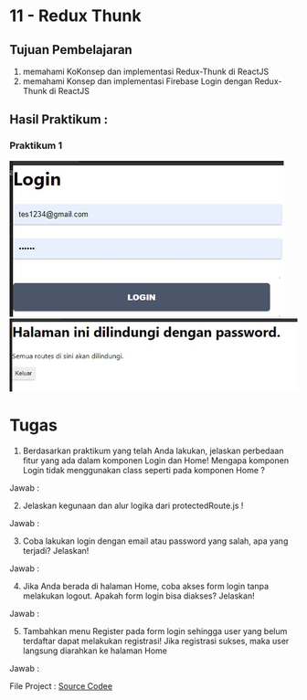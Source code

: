# 11 - Redux Thunk

## Tujuan Pembelajaran

1. memahami KoKonsep dan implementasi Redux-Thunk di ReactJS
2. memahami Konsep dan implementasi Firebase Login dengan Redux-Thunk di ReactJS

## Hasil Praktikum :

### Praktikum 1
![LINK GAMBAR 1](img/praktikum2.jpg)
![LINK GAMBAR 1](img/praktikum1.jpg)




# Tugas
1. Berdasarkan praktikum yang telah Anda lakukan, jelaskan perbedaan fitur yang ada dalam komponen Login dan Home! Mengapa komponen Login tidak menggunakan class seperti pada komponen Home ?

Jawab : 

2. Jelaskan kegunaan dan alur logika dari protectedRoute.js !

Jawab : 

3. Coba lakukan login dengan email atau password yang salah, apa yang terjadi? Jelaskan!

Jawab : 

4. Jika Anda berada di halaman Home, coba akses form login tanpa melakukan logout. Apakah form login bisa diakses? Jelaskan!

Jawab : 

5. Tambahkan menu Register pada form login sehingga user yang belum terdaftar dapat melakukan registrasi! Jika registrasi sukses, maka user langsung diarahkan ke halaman Home

Jawab : 


File Project : [Source Codee](../../src/11_Redux_Thunk/src)
